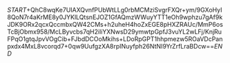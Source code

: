 $START$+QhC8wqKe7UIAXQvnfPUbWtLLg0rbMCMziSvgrFXQr+ym/9GXoHyI8QoN7r4aKrME8y0JYKlLQtsnEJOZ1GfAQmzWWuyYTT1eOh9wphzu7gAf9kJDK9ORx2qcxQccmbxQW42CMs+h2uheH4hoZxEGE8pHXZRAUc/MmP6osTcBjObmx958/McLByvcbs7qH2iliYXNwsD29ymwtpGpfJ3vuYL2wLFj/KnjRuFPqO1gtqJpvVOgCib+FJbdDCOoMkihs+LDoRpGPT1hhpmezw5ROaVDcPanpxdx4MxL8vcorqd7+0qw9UufgzXA8rpINuyfph26NtNI9YrZrfLraBDcw==$END$